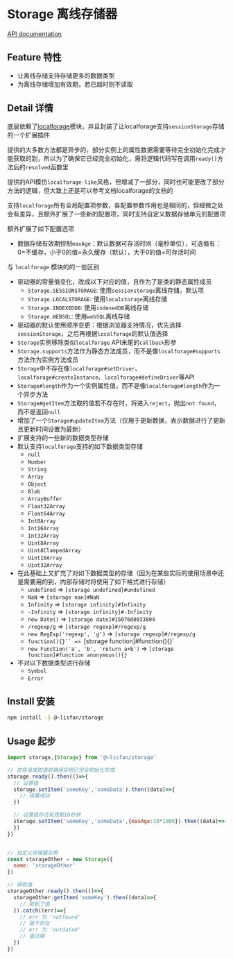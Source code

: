 # Storage 离线存储器

[API documentation](https://lisfan.github.io/storage/)

## Feature 特性

- 让离线存储支持存储更多的数据类型
- 为离线存储增加有效期，若已超时则不读取

## Detail 详情

底层依赖了[localforage](https://localforage.github.io/localForage/#localforage)模块，并且封装了让localforage支持`sessionStorage`存储的一个扩展插件

提供的大多数方法都是异步的，部分实例上的属性数据需要等待完全初始化完成才能获取的到，所以为了确保它已经完全初始化，需将逻辑代码写在调用`ready()`方法后的`resolved`函数里

提供的API模仿`localforage-like`风格，但增减了一部分，同时也可能更改了部分方法的逻辑，但大致上还是可以参考文档localforage的文档的

支持`localforage`所有全局配置项参数，各配置参数作用也是相同的，但细微之处会有差异，且额外扩展了一些新的配置项，同时支持自定义数据存储单元的配置项

额外扩展了如下配置选项
- 数据存储有效期控制`maxAge`：默认数据可存活时间（毫秒单位），可选值有：0=不缓存，小于0的值=永久缓存（默认），大于0的值=可存活时间

与 `localforage` 模块的的一些区别
 - 驱动器的常量值变化，改成以下对应的值，且作为了是类的静态属性成员
   - `Storage.SESSIONSTORAGE`: 使用`sessionstorage`离线存储，默认项
   - `Storage.LOCALSTORAGE`: 使用`localstorage`离线存储
   - `Storage.INDEXEDDB`: 使用`indexedDB`离线存储
   - `Storage.WEBSQL`: 使用`webSQL`离线存储
 - 驱动器的默认使用顺序变更：根据浏览器支持情况，优先选择`sessionStorage`，之后再根据`localforage`的默认值选择
 - `Storage`实例移除类似`localforage` API末尾的`callback`形参
 - `Storage.supports`方法作为静态方法成员，而不是像`localforage#supports`方法作为实例方法成员
 - `Storage`中不存在像`localforage#setDriver`、`localforage#createInstance`、`localforage#defineDriver`等API
 - `Storage#length`作为一个实例属性值，而不是像`localforage#length`作为一个异步方法
 - `Storage#getItem`方法取的值若不存在时，将进入`reject`，抛出`not found`，而不是返回`null`
 - 增加了一个`Storage#updateItem`方法（仅用于更新数据，表示数据进行了更新且更新时间设置为最新）
- 扩展支持的一些新的数据类型存储
- 默认支持`localforage`支持的如下数据类型存储
    - `null`
    - `Number`
    - `String`
    - `Array`
    - `Object`
    - `Blob`
    - `ArrayBuffer`
    - `Float32Array`
    - `Float64Array`
    - `Int8Array`
    - `Int16Array`
    - `Int32Array`
    - `Uint8Array`
    - `Uint8ClampedArray`
    - `Uint16Array`
    - `Uint32Array`
- 在此基础上又扩充了对如下数据类型的存储（因为在某些实际的使用场景中还是需要用的到，内部存储时将使用了如下格式进行存储）
    - `undefined` => `[storage undefined]#undefined`
    - `NaN` => `[storage nan]#NaN`
    - `Infinity` => `[storage infinity]#Infinity`
    - `-Infinity` => `[storage infinity]#-Infinity`
    - `new Date()` => `[storage date]#1507600033804`
    - `/regexp/g` => `[storage regexp]#/regexp/g`
    - `new RegExp('regexp', 'g')` => `[storage regexp]#/regexp/g`
    - `function(){}`` => `[storage function]#function(){}`
    - `new Function('a', 'b', 'return a+b')` => `[storage function]#function anonymous(){}`
- 不对以下数据类型进行存储
    - `Symbol`
    - `Error`

## Install 安装

```bash
npm install -S @~lisfan/storage
```

## Usage 起步

``` js
import storage,{Storage} from '@~lisfan/storage'

// 在存值或取值前确保实例已完全初始化完成
storage.ready().then(()=>{
  // 设置值
  storage.setItem('someKey','someData').then((data)=>{
    // 设置成功
  })

  // 设置值存活有效期10秒钟
  storage.setItem('someKey','someData',{maxAge:10*1000}).then((data)=>{
  })
})


// 自定义存储器实例
const storageOther = new Storage({
  name: 'storageOther'
})

// 获取值
storageOther.ready().then(()=>{
  storageOther.getItem('someKey').then((data)=>{
    // 取到了值
  }).catch((err)=>{
    // err 为 'notfound'
    // 值不存在
    // err 为 'outdated'
    // 值过期
  })
})
```